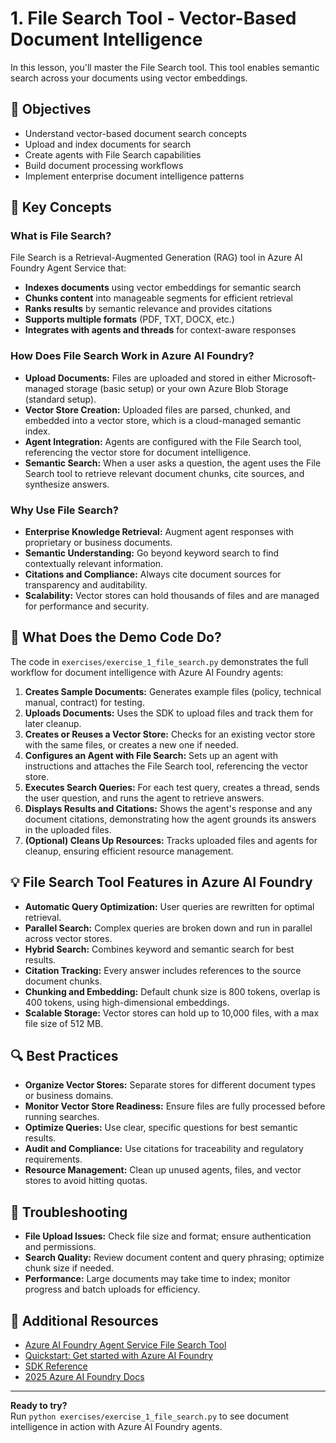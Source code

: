 # 1. File Search Tool - Vector-Based Document Intelligence

In this lesson, you'll master the File Search tool. This tool enables semantic search across your documents using vector embeddings.

## 🎯 Objectives

- Understand vector-based document search concepts
- Upload and index documents for search
- Create agents with File Search capabilities
- Build document processing workflows
- Implement enterprise document intelligence patterns

## 🧠 Key Concepts

### What is File Search?

File Search is a Retrieval-Augmented Generation (RAG) tool in Azure AI Foundry Agent Service that:
- **Indexes documents** using vector embeddings for semantic search
- **Chunks content** into manageable segments for efficient retrieval
- **Ranks results** by semantic relevance and provides citations
- **Supports multiple formats** (PDF, TXT, DOCX, etc.)
- **Integrates with agents and threads** for context-aware responses

### How Does File Search Work in Azure AI Foundry?

- **Upload Documents:** Files are uploaded and stored in either Microsoft-managed storage (basic setup) or your own Azure Blob Storage (standard setup).
- **Vector Store Creation:** Uploaded files are parsed, chunked, and embedded into a vector store, which is a cloud-managed semantic index.
- **Agent Integration:** Agents are configured with the File Search tool, referencing the vector store for document intelligence.
- **Semantic Search:** When a user asks a question, the agent uses the File Search tool to retrieve relevant document chunks, cite sources, and synthesize answers.

### Why Use File Search?

- **Enterprise Knowledge Retrieval:** Augment agent responses with proprietary or business documents.
- **Semantic Understanding:** Go beyond keyword search to find contextually relevant information.
- **Citations and Compliance:** Always cite document sources for transparency and auditability.
- **Scalability:** Vector stores can hold thousands of files and are managed for performance and security.

## 🚀 What Does the Demo Code Do?

The code in `exercises/exercise_1_file_search.py` demonstrates the full workflow for document intelligence with Azure AI Foundry agents:

1. **Creates Sample Documents:** Generates example files (policy, technical manual, contract) for testing.
2. **Uploads Documents:** Uses the SDK to upload files and track them for later cleanup.
3. **Creates or Reuses a Vector Store:** Checks for an existing vector store with the same files, or creates a new one if needed.
4. **Configures an Agent with File Search:** Sets up an agent with instructions and attaches the File Search tool, referencing the vector store.
5. **Executes Search Queries:** For each test query, creates a thread, sends the user question, and runs the agent to retrieve answers.
6. **Displays Results and Citations:** Shows the agent's response and any document citations, demonstrating how the agent grounds its answers in the uploaded files.
7. **(Optional) Cleans Up Resources:** Tracks uploaded files and agents for cleanup, ensuring efficient resource management.

## 💡 File Search Tool Features in Azure AI Foundry

- **Automatic Query Optimization:** User queries are rewritten for optimal retrieval.
- **Parallel Search:** Complex queries are broken down and run in parallel across vector stores.
- **Hybrid Search:** Combines keyword and semantic search for best results.
- **Citation Tracking:** Every answer includes references to the source document chunks.
- **Chunking and Embedding:** Default chunk size is 800 tokens, overlap is 400 tokens, using high-dimensional embeddings.
- **Scalable Storage:** Vector stores can hold up to 10,000 files, with a max file size of 512 MB.

## 🔍 Best Practices

- **Organize Vector Stores:** Separate stores for different document types or business domains.
- **Monitor Vector Store Readiness:** Ensure files are fully processed before running searches.
- **Optimize Queries:** Use clear, specific questions for best semantic results.
- **Audit and Compliance:** Use citations for traceability and regulatory requirements.
- **Resource Management:** Clean up unused agents, files, and vector stores to avoid hitting quotas.

## 🔧 Troubleshooting

- **File Upload Issues:** Check file size and format; ensure authentication and permissions.
- **Search Quality:** Review document content and query phrasing; optimize chunk size if needed.
- **Performance:** Large documents may take time to index; monitor progress and batch uploads for efficiency.

## 📖 Additional Resources

- [Azure AI Foundry Agent Service File Search Tool](https://learn.microsoft.com/en-us/azure/ai-foundry/agents/how-to/tools/file-search)
- [Quickstart: Get started with Azure AI Foundry](https://learn.microsoft.com/en-us/azure/ai-foundry/quickstarts/get-started-code#add-files-to-the-agent)
- [SDK Reference](https://learn.microsoft.com/en-us/python/api/overview/azure/ai-projects-readme)
- [2025 Azure AI Foundry Docs](https://learn.microsoft.com/en-us/azure/ai-foundry/agents/)

---

**Ready to try?**  
Run `python exercises/exercise_1_file_search.py` to see document intelligence in action with Azure AI Foundry agents.
